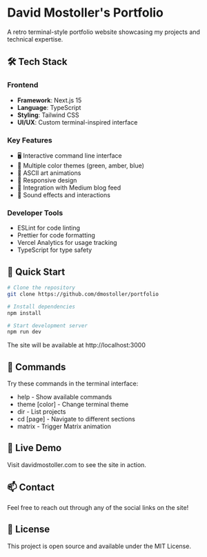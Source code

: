 # David Mostoller's Portfolio

A retro terminal-style portfolio website showcasing my projects and technical expertise.

## 🛠️ Tech Stack

### Frontend

- **Framework**: Next.js 15
- **Language**: TypeScript
- **Styling**: Tailwind CSS
- **UI/UX**: Custom terminal-inspired interface

### Key Features

- 🖥️ Interactive command line interface
- 🎨 Multiple color themes (green, amber, blue)
- 🚀 ASCII art animations
- 📱 Responsive design
- 📝 Integration with Medium blog feed
- 🎵 Sound effects and interactions

### Developer Tools

- ESLint for code linting
- Prettier for code formatting
- Vercel Analytics for usage tracking
- TypeScript for type safety

## 🚀 Quick Start

```bash
# Clone the repository
git clone https://github.com/dmostoller/portfolio

# Install dependencies
npm install

# Start development server
npm run dev
```

The site will be available at http://localhost:3000

## 📝 Commands

Try these commands in the terminal interface:

- help - Show available commands
- theme [color] - Change terminal theme
- dir - List projects
- cd [page] - Navigate to different sections
- matrix - Trigger Matrix animation

## 🔗 Live Demo

Visit davidmostoller.com to see the site in action.

## 📫 Contact

Feel free to reach out through any of the social links on the site!

## 📄 License

This project is open source and available under the MIT License.
